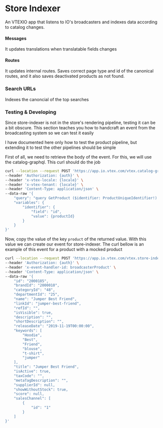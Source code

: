 # Store Indexer

An VTEXIO app that listens to IO's broadcasters and indexes data according to catalog changes.

#### Messages

It updates translations when translatable fields changes

#### Routes

It updates internal routes. Saves correct page type and id of the canonical routes, and it also saves 
deactivated products as not found.

### Search URLs

Indexes the canoncial of the top searches 

### Testing & Developing
Since store-indexer is not in the store's rendering pipeline, testing it can be a bit obscure. 
This section teaches you how to handcraft an event from the broadcasting system so we can test it easily

I have documented here only how to test the product pipeline, but extending it to test the other pipelines should be simple

First of all, we need to retrieve the body of the event. For this, we will use the catalog-graphql. This curl should do the job
```sh
curl --location --request POST 'https://app.io.vtex.com/vtex.catalog-graphql/v1/{account}/{workspace}/_v/graphql' \
--header 'Authorization: {auth}' \
--header 'x-vtex-locale: {locale}' \
--header 'x-vtex-tenant: {locale}' \
--header 'Content-Type: application/json' \
--data-raw '{
	"query": "query GetProduct ($identifier: ProductUniqueIdentifier!) {  product (identifier: $identifier) {    id    brandId    categoryId    departmentId    name    linkId    refId    isVisible    description    shortDescription    releaseDate    keywords    title    isActive    taxCode    metaTagDescription    supplierId    showWithoutStock    score    salesChannel {      id    }  }}",
	"variables": {
		"identifier": {
    		"field": "id",
    		"value": {productId}
		}
	}
}'
```

Now, copy the value of the key `product` of the returned value. With this value we can create our event for store-indexer.
The curl bellow is an example of this event for a product with a mocked product
```sh
curl --location --request POST 'https://app.io.vtex.com/vtex.store-indexer/v0/{account}/{workspace}/_events' \
--header 'Authorization: {auth}' \
--header 'x-event-handler-id: broadcasterProduct' \
--header 'Content-Type: application/json' \
--data-raw '{
    "id": "2000185",
    "brandId": "2000010",
    "categoryId": "48",
    "departmentId": "25",
    "name": "Jumper Best Friend",
    "linkId": "jumper-best-friend",
    "refId": "",
    "isVisible": true,
    "description": "",
    "shortDescription": "",
    "releaseDate": "2019-11-19T00:00:00",
    "keywords": [
        "Hoodie",
        "Best",
        "Friend",
        "blouse",
        "t-shirt",
        "jumper"
    ],
    "title": "Jumper Best Friend",
    "isActive": true,
    "taxCode": "",
    "metaTagDescription": "",
    "supplierId": null,
    "showWithoutStock": true,
    "score": null,
    "salesChannel": [
        {
            "id": "1"
        }
    ]
}'
```
